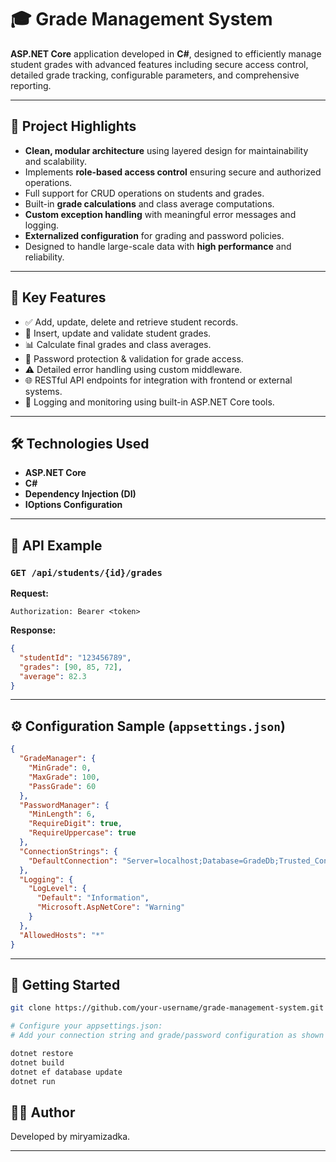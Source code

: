 # 🎓 Grade Management System

**ASP.NET Core** application developed in **C#**, designed to efficiently manage student grades with advanced features including secure access control, detailed grade tracking, configurable parameters, and comprehensive reporting.

---

## 🚀 Project Highlights

- **Clean, modular architecture** using layered design for maintainability and scalability.
- Implements **role-based access control** ensuring secure and authorized operations.
- Full support for CRUD operations on students and grades.
- Built-in **grade calculations** and class average computations.
- **Custom exception handling** with meaningful error messages and logging.
- **Externalized configuration** for grading and password policies.
- Designed to handle large-scale data with **high performance** and reliability.

---

## 🧩 Key Features

- ✅ Add, update, delete and retrieve student records.
- 📝 Insert, update and validate student grades.
- 📊 Calculate final grades and class averages.
- 🔐 Password protection & validation for grade access.
- ⚠️ Detailed error handling using custom middleware.
- 🌐 RESTful API endpoints for integration with frontend or external systems.
- 🔎 Logging and monitoring using built-in ASP.NET Core tools.

---

## 🛠️ Technologies Used

- **ASP.NET Core**
- **C#**
- **Dependency Injection (DI)**
- **IOptions Configuration**

---

## 🔌 API Example

### `GET /api/students/{id}/grades`

**Request:**
```http
Authorization: Bearer <token>
```

**Response:**
```json
{
  "studentId": "123456789",
  "grades": [90, 85, 72],
  "average": 82.3
}
```

---

## ⚙️ Configuration Sample (`appsettings.json`)

```json
{
  "GradeManager": {
    "MinGrade": 0,
    "MaxGrade": 100,
    "PassGrade": 60
  },
  "PasswordManager": {
    "MinLength": 6,
    "RequireDigit": true,
    "RequireUppercase": true
  },
  "ConnectionStrings": {
    "DefaultConnection": "Server=localhost;Database=GradeDb;Trusted_Connection=True;"
  },
  "Logging": {
    "LogLevel": {
      "Default": "Information",
      "Microsoft.AspNetCore": "Warning"
    }
  },
  "AllowedHosts": "*"
}
```

---

## 🧪 Getting Started

```bash
git clone https://github.com/your-username/grade-management-system.git

# Configure your appsettings.json:
# Add your connection string and grade/password configuration as shown above.

dotnet restore
dotnet build
dotnet ef database update
dotnet run
```

## 👨‍💻 Author

Developed by miryamizadka.

---
